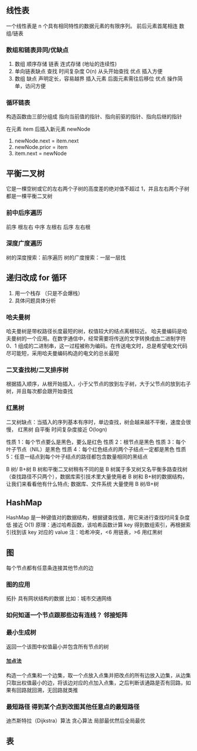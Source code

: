 ## 线性表

一个线性表是 n 个具有相同特性的数据元素的有限序列。 前后元素首尾相连 数组/链表

### 数组和链表异同/优缺点

1. 数组 顺序存储 链表 连式存储 (地址的连续性)
2. 单向链表缺点 查找 时间复杂度 O(n) 从头开始查找 优点 插入方便
3. 数组 缺点 声明定长，容易越界 插入元素 后面元素需往后移位 优点 操作简单，访问方便

### 循环链表

构造函数由三部分组成
指向当前值的指针、指向前驱的指针、指向后继的指针

在元素 item 后插入新元素 newNode

1. newNode.next = item.next
2. newNode.prior = item
3. item.next = newNode

## 平衡二叉树

它是一棵空树或它的左右两个子树的高度差的绝对值不超过 1，并且左右两个子树都是一棵平衡二叉树

### 前中后序遍历

前序 根左右
中序 左根右
后序 左右根

### 深度广度遍历

树的深度搜索：前序遍历
树的广度搜索：一层一层找

## 递归改成 for 循环

1. 用一个栈存 （只是不会爆栈）
2. 具体问题具体分析

### 哈夫曼树

哈夫曼树是带权路径长度最短的树，权值较大的结点离根较近。
哈夫曼编码是哈夫曼树的一个应用。在数字通信中，经常需要将传送的文字转换成由二进制字符 0、1 组成的二进制串，这一过程被称为编码。在传送电文时，总是希望电文代码尽可能短，采用哈夫曼编码构造的电文的总长最短

### 二叉查找树/二叉排序树

根据插入顺序，从根开始插入，小于父节点的放到左子树，大于父节点的放到右子树，并且每次都会跟开始查找

### 红黑树

二叉树缺点：当插入的序列基本有序时，单边查找，树会越来越不平衡，速度会很慢，
红黑树 自平衡 时间复杂度接近 O(logn)

性质 1：每个节点要么是黑色，要么是红色
性质 2：根节点是黑色
性质 3：每个叶子节点（NIL）是黑色
性质 4：每个红色结点的两个子结点一定都是黑色
性质 5：任意一结点到每个叶子结点的路径都包含数量相同的黑结点

B 树/ B+树
B 树和平衡二叉树稍有不同的是 B 树属于多叉树又名平衡多路查找树（查找路径不只两个），数据库索引技术里大量使用者 B 树和 B+树的数据结构，让我们来看看他有什么特点;
数据库、文件系统 大量使用 B 树/B+树

## HashMap

HashMap 是一种键值对的数据结构，根据键查找值，用它来进行查找时间复杂度低 接近 O(1)
原理：通过哈希函数，该哈希函数计算 key 得到数组索引，再根据索引找到该 key 对应的 value
注：哈希冲突，<6 用链表，>6 用红黑树

## 图

每个节点都有任意条连接其他节点的边

### 图的应用

拓扑 具有网状结构的数据 比如：城市交通网络

### 如何知道一个节点跟那些边有连线？ 邻接矩阵

### 最小生成树

返回一个该图中权值最小并包含所有节点的树

#### 加点法

构造一个点集和一个边集，取一个点放入点集并把改点的所有边放入边集，从边集只取出权值最小的边，将该边对应的点加入点集，之后判断该通路是否有回路，如果有回路就回溯，无回路就类推

### 最短路径 得到某个点到改图其他任意点的最短路径

迪杰斯特拉（Dijkstra）算法 贪心算法 局部最优然后全局最优

## 表
